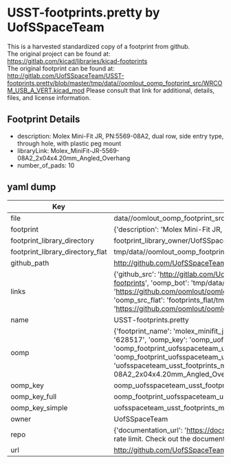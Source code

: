 # USST-footprints.pretty by UofSSpaceTeam  
This is a harvested standardized copy of a footprint from github.  
The original project can be found at:  
https://gitlab.com/kicad/libraries/kicad-footprints  
The original footprint can be found at:
http://gitlab.com/UofSSpaceTeam/USST-footprints.pretty/blob/master/tmp/data//oomlout_oomp_footprint_src/WRCOM_USB_A_VERT.kicad_mod
Please consult that link for additional, details, files, and license information.  
## Footprint Details
* description: Molex Mini-Fit JR, PN:5569-08A2, dual row, side entry type, through hole, with plastic peg mount  
* libraryLink: Molex_MiniFit-JR-5569-08A2_2x04x4.20mm_Angled_Overhang  
* number_of_pads: 10  
## yaml dump  
| Key | Value |  
| --- | --- |  
| file | data//oomlout_oomp_footprint_src/USST-footprints.pretty/Molex_MiniFit-JR-5569-08A2_2x04x4.20mm_Angled_Overhang.kicad_mod |  
| footprint | {'description': 'Molex Mini-Fit JR, PN:5569-08A2, dual row, side entry type, through hole, with plastic peg mount', 'libraryLink': 'Molex_MiniFit-JR-5569-08A2_2x04x4.20mm_Angled_Overhang', 'number_of_pads': 10} |  
| footprint_library_directory | footprint_library_owner/UofSSpaceTeam_USST-footprints.pretty |  
| footprint_library_directory_flat | tmp/data//oomlout_oomp_footprint_src/footprints_flat/uofsspaceteam_usst_footprints_molex_minifit_jr_5569_08a2_2x04x4_20mm_angled_overhang/working |  
| github_path | http://github.com/UofSSpaceTeam/USST-footprints.pretty/blob/master/tmp/data//oomlout_oomp_footprint_src/Molex_MiniFit-JR-5569-08A2_2x04x4.20mm_Angled_Overhang.kicad_mod |  
| links | {'github_src': 'http://gitlab.com/UofSSpaceTeam/USST-footprints.pretty/blob/master/tmp/data//oomlout_oomp_footprint_src/WRCOM_USB_A_VERT.kicad_mod', 'github_src_repo': 'https://gitlab.com/kicad/libraries/kicad-footprints', 'oomp_bot': 'tmp/data//oomlout_oomp_footprint_src/footprints/uofsspaceteam_usst_footprints_molex_minifit_jr_5569_08a2_2x04x4_20mm_angled_overhang/working', 'oomp_bot_github': 'https://github.com/oomlout/oomlout_oomp_footprint_bot/tree/main/tmp/data//oomlout_oomp_footprint_src/footprints/uofsspaceteam_usst_footprints_molex_minifit_jr_5569_08a2_2x04x4_20mm_angled_overhang/working', 'oomp_src_flat': 'footprints_flat/tmp/data//oomlout_oomp_footprint_src/footprints_flat/uofsspaceteam_usst_footprints_molex_minifit_jr_5569_08a2_2x04x4_20mm_angled_overhang/working', 'oomp_src_flat_github': 'https://github.com/oomlout/oomlout_oomp_footprint_src/tree/main/tmp/data//oomlout_oomp_footprint_src/footprints_flat/uofsspaceteam_usst_footprints_molex_minifit_jr_5569_08a2_2x04x4_20mm_angled_overhang/working'} |  
| name | USST-footprints.pretty |  
| oomp | {'footprint_name': 'molex_minifit_jr_5569_08a2_2x04x4_20mm_angled_overhang', 'library_name': 'usst_footprints', 'md5': '628517ba1b2125ccf40b1c801aaabe06', 'md5_10': '628517ba1b', 'md5_5': '62851', 'md5_6': '628517', 'oomp_key': 'oomp_uofsspaceteam_usst_footprints_molex_minifit_jr_5569_08a2_2x04x4_20mm_angled_overhang', 'oomp_key_extra': 'oomp_footprint_uofsspaceteam_usst_footprints_molex_minifit_jr_5569_08a2_2x04x4_20mm_angled_overhang', 'oomp_key_full': 'oomp_footprint_uofsspaceteam_usst_footprints_molex_minifit_jr_5569_08a2_2x04x4_20mm_angled_overhang_628517', 'oomp_key_simple': 'uofsspaceteam_usst_footprints_molex_minifit_jr_5569_08a2_2x04x4_20mm_angled_overhang', 'original_filename': 'data//oomlout_oomp_footprint_src/USST-footprints.pretty/Molex_MiniFit-JR-5569-08A2_2x04x4.20mm_Angled_Overhang.kicad_mod', 'owner_name': 'uofsspaceteam'} |  
| oomp_key | oomp_uofsspaceteam_usst_footprints_molex_minifit_jr_5569_08a2_2x04x4_20mm_angled_overhang |  
| oomp_key_full | oomp_footprint_uofsspaceteam_usst_footprints_molex_minifit_jr_5569_08a2_2x04x4_20mm_angled_overhang |  
| oomp_key_simple | uofsspaceteam_usst_footprints_molex_minifit_jr_5569_08a2_2x04x4_20mm_angled_overhang |  
| owner | UofSSpaceTeam |  
| repo | {'documentation_url': 'https://docs.github.com/rest/overview/resources-in-the-rest-api#rate-limiting', 'message': "API rate limit exceeded for 84.66.142.224. (But here's the good news: Authenticated requests get a higher rate limit. Check out the documentation for more details.)"} |  
| url | http://github.com/UofSSpaceTeam/USST-footprints.pretty |  

